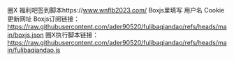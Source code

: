  圈X 福利吧签到脚本https://www.wnflb2023.com/
 Boxjs里填写 用户名 Cookie 更新网址
Boxjs订阅链接：https://raw.githubusercontent.com/ader90520/fulibaqiandao/refs/heads/main/boxjs.json
圈X执行脚本链接：https://raw.githubusercontent.com/ader90520/fulibaqiandao/refs/heads/main/fulibaqiandao.js
